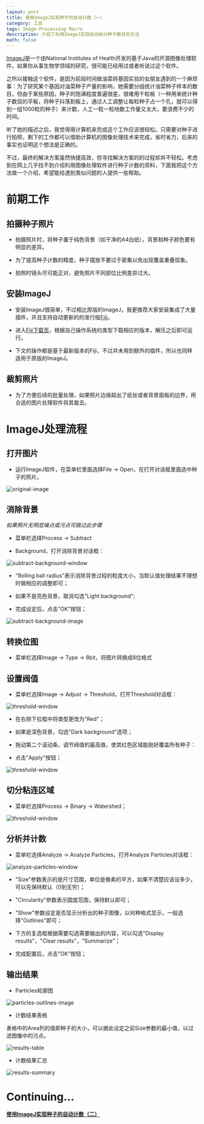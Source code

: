 ```yaml
---
layout: post
title: 使用ImageJ实现种子的自动计数（一）
category: 工具
tags: Image-Processing Macro
description: 介绍了利用ImageJ实现自动统计种子数目的方法
math: false
---
```


[ImageJ](https://imagej.nih.gov/ij/)是一个由National Institutes of Health开发的基于Java的开源图像处理软件。如果你从事生物学领域的研究，很可能已经用过或者听说过这个软件。

之所以接触这个软件，是因为前段时间做油菜转基因实验的女朋友遇到的一个麻烦事：为了研究某个基因对油菜种子产量的影响，她需要分组统计油菜种子样本的数目。但由于某些原因，种子的饱满程度普遍很差，很难用千粒板（一种用来统计种子数目的平板，将种子抖落到板上，通过人工调整让每粒种子占一个孔，就可以得到一组1000粒的种子）来计数，人工一粒一粒地数工作量又太大，要浪费不少的时间。

听了她的描述之后，我觉得用计算机来完成这个工作应该很轻松。只需要对种子进行拍照，剩下的工作都可以借助计算机的图像处理技术来完成，省时省力，后来的事实也证明这个想法是正确的。

不过，最终的解决方案虽然快捷高效，但寻找解决方案的的过程却并不轻松。考虑到在网上几乎找不到介绍利用图像处理软件进行种子计数的资料，下面我把这个方法做一个介绍，希望能给遇到类似问题的人提供一些帮助。

<!-- more -->

前期工作
========

拍摄种子照片
-----------

* 拍摄照片时，将种子置于纯色背景（如干净的A4白纸），背景和种子颜色要有明显的差异。

* 为了提高种子计数的精度，种子摆放不要过于密集以免出现覆盖重叠现象。

* 拍照时镜头尽可能正对，避免照片不同部位比例差异过大。

安装ImageJ
----------

* 安装ImageJ很简单，不过相比原版的imageJ，我更推荐大家安装集成了大量插件，并且支持自动更新的的发行版[Fiji](http://fiji.sc/)。

* 进入[Fiji下载页](http://fiji.sc/#download)，根据自己操作系统的类型下载相应的版本，解压之后即可运行。

* 下文的操作都是基于最新版本的Fiji，不过并未用到额外的插件，所以也同样适用于原版的ImageJ。

裁剪照片
--------

* 为了方便后续的批量处理，如果照片边缘超出了纸张或者背景面板的边界，用合适的图片处理软件将其裁去。

ImageJ处理流程
==============

打开图片
--------

* 运行ImageJ软件，在菜单栏里面选择File -> Open，在打开对话框里面选中种子的照片。

![original-image](/res/img/2016-06-25-count-seeds-using-imagej/original-image.png)

消除背景
--------

*如果照片无明显噪点或污点可跳过此步骤*

* 菜单栏选择Process -> Subtract

* Background，打开消除背景对话框：

![subtract-background-window](/res/img/2016-06-25-count-seeds-using-imagej/subtract-background-window.png)

* "Rolling ball radius"表示消除背景过程的粒度大小，当默认值处理结果不理想时做相应的调整即可；

* 如果不是亮色背景，取消勾选"Light background";

* 完成设定后，点击"OK"按钮；

![subtract-background-image](/res/img/2016-06-25-count-seeds-using-imagej/subtract-background-image.png)

转换位图
--------

* 菜单栏选择Image -> Type -> 8bit，将图片转换成8位格式

设置阀值
--------

* 菜单栏选择Image -> Adjust -> Threshold，打开Threshold对话框：

![threshold-window](/res/img/2016-06-25-count-seeds-using-imagej/threshold-window.png)

* 在右侧下拉框中将类型更改为"Red"；

* 如果是深色背景，勾选"Dark background"选项；

* 拖动第二个滚动条，调节阀值的最高值，使其红色区域能刚好覆盖所有种子：

* 点击"Apply"按钮；

![threshold-window](/res/img/2016-06-25-count-seeds-using-imagej/threshold-image.png)

切分粘连区域
------------

* 菜单栏选择Process -> Binary -> Watershed；

![threshold-window](/res/img/2016-06-25-count-seeds-using-imagej/watershed-image.png)

分析并计数
----------

* 菜单栏选择Analyze -> Analyze Particles，打开Analyze Particles对话框：

![analyze-particles-window](/res/img/2016-06-25-count-seeds-using-imagej/analyze-particles-window.png)

* "Size"参数表示的是尺寸范围，单位是像素的平方，如果不清楚应该设多少，可以先保持默认（0到无穷）；

* "Circularity"参数表示圆度范围，保持默认即可；

* "Show"参数设定是否显示分析出的种子图像，以何种格式显示，一般选择"Outlines"即可；

* 下方的复选框根据需要勾选需要输出的内容，可以勾选"Display results"，"Clear results"，"Summarize"；

* 完成配置后，点击"OK"按钮；

输出结果
--------

* Particles轮廓图

![particles-outlines-image](/res/img/2016-06-25-count-seeds-using-imagej/particles-outlines-image.png)

* 计数结果表格

表格中的Area列的值即种子的大小，可以据此设定之前Size参数的最小值，以过滤图像中的污点。

![results-table](/res/img/2016-06-25-count-seeds-using-imagej/results-table.png)

* 计数结果汇总

![results-summary](/res/img/2016-06-25-count-seeds-using-imagej/results-summary.png)

Continuing...
=============
[**使用ImageJ实现种子的自动计数（二）**](http://wenxuan.info/blog/2016/06/26/count-seeds-automatically-using-imagej-2.html)
